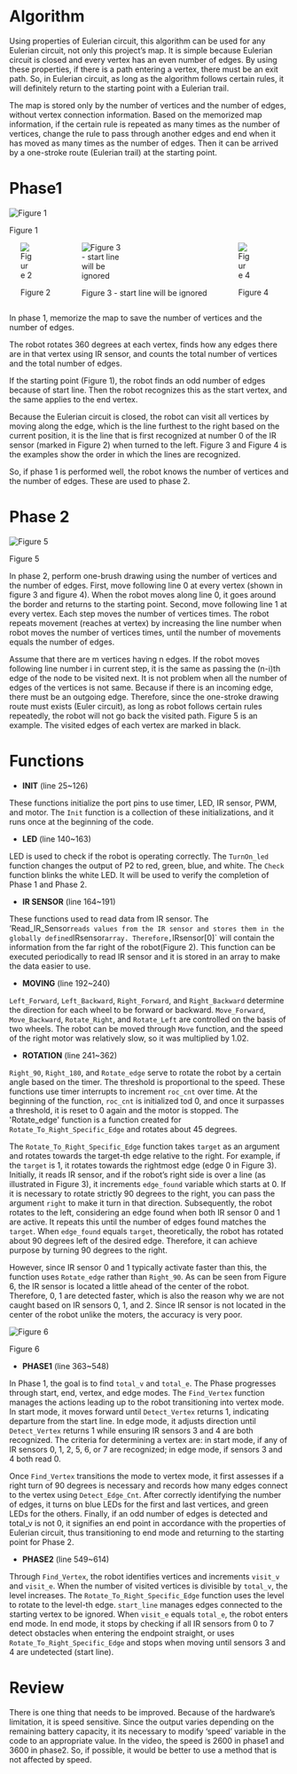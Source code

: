 # Algorithm

 Using properties of Eulerian circuit, this algorithm can be used for any Eulerian circuit, not only this project’s map. It is simple because Eulerian circuit is closed and every vertex has an even number of edges. By using these properties, if there is a path entering a vertex, there must be an exit path. So, in Eulerian circuit, as long as the algorithm follows certain rules, it will definitely return to the starting point with a Eulerian trail.

 The map is stored only by the number of vertices and the number of edges, without vertex connection information. Based on the memorized map information, if the certain rule is repeated as many times as the number of vertices, change the rule to pass through another edges and end when it has moved as many times as the number of edges. Then it can be arrived by a one-stroke route (Eulerian trail) at the starting point.

# Phase1

![Figure 1](image/Untitled.png)

Figure 1

<div style="display: flex; justify-content: space-around; align-items: center;">
    <div>
        <img src="image/Untitled%201.png" alt="Figure 2" style="max-width: 30%; height: auto;">
        <p>Figure 2</p>
    </div>
    <div>
        <img src="image/Untitled%202.png" alt="Figure 3 - start line will be ignored" style="max-width: 30%; height: auto;">
        <p>Figure 3 - start line will be ignored</p>
    </div>
    <div>
        <img src="image/Untitled%203.png" alt="Figure 4" style="max-width: 30%; height: auto;">
        <p>Figure 4</p>
    </div>
</div>


 In phase 1, memorize the map to save the number of vertices and the number of edges.

 The robot rotates 360 degrees at each vertex, finds how any edges there are in that vertex using IR sensor, and counts the total number of vertices and the total number of edges.

 If the starting point (Figure 1), the robot finds an odd number of edges because of start line. Then the robot recognizes this as the start vertex, and the same applies to the end vertex.

 Because the Eulerian circuit is closed, the robot can visit all vertices by moving along the edge, which is the line furthest to the right based on the current position, it is the line that is first recognized at number 0 of the IR sensor (marked in Figure 2) when turned to the left. Figure 3 and Figure 4 is the examples show the order in which the lines are recognized.

 So, if phase 1 is performed well, the robot knows the number of vertices and the number of edges. These are used to phase 2.

# Phase 2

![Figure 5](image/Untitled%204.png)

Figure 5

 In phase 2, perform one-brush drawing using the number of vertices and the number of edges. First, move following line 0 at every vertex (shown in figure 3 and figure 4). When the robot moves along line 0, it goes around the border and returns to the starting point. Second, move following line 1 at every vertex. Each step moves the number of vertices times. The robot repeats movement (reaches at vertex) by increasing the line number when robot moves the number of vertices times, until the number of movements equals the number of edges.

 Assume that there are m vertices having n edges. If the robot moves following line number i in current step, it is the same as passing the (n-i)th edge of the node to be visited next. It is not problem when all the number of edges of the vertices is not same. Because if there is an incoming edge, there must be an outgoing edge. Therefore, since the one-stroke drawing route must exists (Euler circuit), as long as robot follows certain rules repeatedly, the robot will not go back the visited path. Figure 5 is an example. The visited edges of each vertex are marked in black.

# Functions

- **INIT** (line 25~126)

 These functions initialize the port pins to use timer, LED, IR sensor, PWM, and motor. The `Init` function is a collection of these initializations, and it runs once at the beginning of the code.

- **LED** (line 140~163)

 LED is used to check if the robot is operating correctly. The `TurnOn_led` function changes the output of P2 to red, green, blue, and white. The `Check` function blinks the white LED. It will be used to verify the completion of Phase 1 and Phase 2.

- **IR SENSOR** (line 164~191)

 These functions used to read data from IR sensor. The ‘Read_IR_Sensor` reads values from the IR sensor and stores them in the globally defined `IRsensor` array. Therefore, `IRsensor[0]` will contain the information from the far right of the robot(Figure 2). This function can be executed periodically to read IR sensor and it is stored in an array to make the data easier to use.

- **MOVING** (line 192~240)

 `Left_Forward`, `Left_Backward`, `Right_Forward`, and `Right_Backward` determine the direction for each wheel to be forward or backward. `Move_Forward`, `Move_Backward`, `Rotate_Right`, and `Rotate_Left` are controlled on the basis of two wheels. The robot can be moved through `Move` function, and the speed of the right motor was relatively slow, so it was multiplied by 1.02.

- **ROTATION** (line 241~362)

 `Right_90`, `Right_180`, and `Rotate_edge` serve to rotate the robot by a certain angle based on the timer. The threshold is proportional to the speed. These functions use timer interrupts to increment `roc_cnt` over time. At the beginning of the function, `roc_cnt` is initialized tod 0, and once it surpasses a threshold, it is reset to 0 again and the motor is stopped. The 'Rotate_edge' function is a function created for `Rotate_To_Right_Specific_Edge` and rotates about 45 degrees.

 The `Rotate_To_Right_Specific_Edge` function takes `target` as an argument and rotates towards the target-th edge relative to the right. For example, if the `target` is 1, it rotates towards the rightmost edge (edge 0 in Figure 3). Initially, it reads IR sensor, and if the robot’s right side is over a line (as illustrated in Figure 3), it increments `edge_found` variable which starts at 0. If it is necessary to rotate strictly 90 degrees to the right, you can pass the argument `right` to make it turn in that direction. Subsequently, the robot rotates to the left, considering an edge found when both IR sensor 0 and 1 are active. It repeats this until the number of edges found matches the `target`. When `edge_found` equals `target`, theoretically, the robot has rotated about 90 degrees left of the desired edge. Therefore, it can achieve purpose by turning 90 degrees to the right.

 However, since IR sensor 0 and 1 typically activate faster than this, the function uses `Rotate_edge` rather than `Right_90`. As can be seen from Figure 6, the IR sensor is located a little ahead of the center of the robot. Therefore, 0, 1 are detected faster, which is also the reason why we are not caught based on IR sensors 0, 1, and 2. Since IR sensor is not located in the center of the robot unlike the moters, the accuracy is very poor.

![Figure 6](image/Untitled%205.png)

Figure 6

- **PHASE1** (line 363~548)

 In Phase 1, the goal is to find `total_v` and `total_e`. The Phase progresses through start, end, vertex, and edge modes. The `Find_Vertex` function manages the actions leading up to the robot transitioning into vertex mode. In start mode, it moves forward until `Detect_Vertex` returns 1, indicating departure from the start line. In edge mode, it adjusts direction until `Detect_Vertex` returns 1 while ensuring IR sensors 3 and 4 are both recognized. The criteria for determining a vertex are: in start mode, if any of IR sensors 0, 1, 2, 5, 6, or 7 are recognized; in edge mode, if sensors 3 and 4 both read 0.

 Once `Find_Vertex` transitions the mode to vertex mode, it first assesses if a right turn of 90 degrees is necessary and records how many edges connect to the vertex using `Detect_Edge_Cnt`. After correctly identifying the number of edges, it turns on blue LEDs for the first and last vertices, and green LEDs for the others. Finally, if an odd number of edges is detected and total_v is not 0, it signifies an end point in accordance with the properties of Eulerian circuit, thus transitioning to end mode and returning to the starting point for Phase 2.

- **PHASE2** (line 549~614)

 Through `Find_Vertex`, the robot identifies vertices and increments `visit_v` and `visit_e`. When the number of visited vertices is divisible by `total_v`, the level increases. The `Rotate_To_Right_Specific_Edge` function uses the level to rotate to the level-th edge. `start_line` manages edges connected to the starting vertex to be ignored. When `visit_e` equals `total_e`, the robot enters end mode. In end mode, it stops by checking if all IR sensors from 0 to 7 detect obstacles when entering the endpoint straight, or uses `Rotate_To_Right_Specific_Edge` and stops when moving until sensors 3 and 4 are undetected (start line).

# Review

 There is one thing that needs to be improved. Because of the hardware’s limitation, it is speed sensitive. Since the output varies depending on the remaining battery capacity, it its necessary to modify ‘speed’ variable in the code to an appropriate value. In the video, the speed is 2600 in phase1 and 3600 in phase2. So, if possible, it would be better to use a method that is not affected by speed.